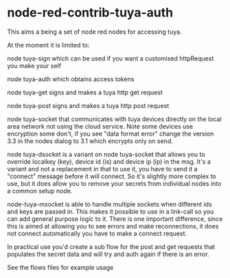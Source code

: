 # node-red-contrib-tuya-auth
This aims a being a set of node red nodes for accessing tuya. 

At the moment it is limited to:

node tuya-sign which can be used if you want a customised httpRequest you make your self

node tuya-auth which obtains access tokens

node tuya-get signs and makes a tuya http get request

node tuya-post signs and makes a tuya http post request

node tuya-socket that communicates with tuya devices directly on the local area network not using the cloud service. Note some devices use encryption some don't, if you see "data format error" change the version 3.3 in the nodes dialog to 3.1 which encrypts only on send.


node tuya-dsocket is a variant on node tuya-socket that allows you to override localkey (key), device id (is) and device ip (ip) in the msg. It's a variant and not a replacement in that to use it, you have to send it a "connect" message before it will connect. So it's slightly more complex to use, but it does allow you to remove your secrets from individual nodes into a common setup node.

node-tuya-msocket is able to handle multiple sockets when different ids and keys are passed in. This makes it possible to use in a link-call so you can add general purpose logic to it. There is one important difference, since this is aimed at allowing you to see errors and make reconnections, it does not connect automatically you have to make a connect request.

In practical use you'd create a sub flow for the post and get requests that populates the secret data and will try and auth again if there is an error.

See the flows files for example usage

